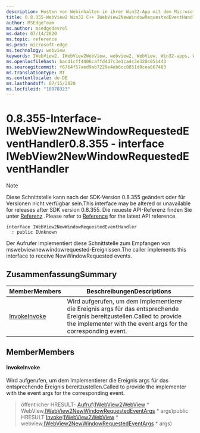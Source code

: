 ```yaml
---
description: Hosten von Webinhalten in ihrer Win32-App mit dem Microsoft Edge WebView2-Steuerelement
title: 0.8.355-WebView2 Win32 C++ IWebView2NewWindowRequestedEventHandler
author: MSEdgeTeam
ms.author: msedgedevrel
ms.date: 07/14/2020
ms.topic: reference
ms.prod: microsoft-edge
ms.technology: webview
keywords: IWebView2, IWebView2WebView, webview2, WebView, Win32-apps, Win32, Edge
ms.openlocfilehash: bacd1cff4406caffd4d7c3e1ca4c3e320c051443
ms.sourcegitcommit: f6764f57aed9ab7229e4eb6cc8851d0cea667403
ms.translationtype: MT
ms.contentlocale: de-DE
ms.lasthandoff: 07/15/2020
ms.locfileid: "10878323"
---
```

# <span data-ttu-id="aa179-104">0.8.355-Interface-IWebView2NewWindowRequestedEventHandler</span><span class="sxs-lookup"><span data-stu-id="aa179-104">0.8.355 - interface IWebView2NewWindowRequestedEventHandler</span></span> 

> [!NOTE]
> <span data-ttu-id="aa179-105">Diese Schnittstelle kann nach der SDK-Version 0.8.355 geändert oder für Versionen nicht verfügbar sein.</span><span class="sxs-lookup"><span data-stu-id="aa179-105">This interface may be altered or unavailable for releases after SDK version 0.8.355.</span></span> <span data-ttu-id="aa179-106">Die neueste API-Referenz finden Sie unter [Referenz](../../../webview2-api-reference.md) .</span><span class="sxs-lookup"><span data-stu-id="aa179-106">Please refer to [Reference](../../../webview2-api-reference.md) for the latest API reference.</span></span>

```
interface IWebView2NewWindowRequestedEventHandler
  : public IUnknown
```

<span data-ttu-id="aa179-107">Der Aufrufer implementiert diese Schnittstelle zum Empfangen von mswebviewnewwindowrequested-Ereignissen.</span><span class="sxs-lookup"><span data-stu-id="aa179-107">The caller implements this interface to receive NewWindowRequested events.</span></span>

## <span data-ttu-id="aa179-108">Zusammenfassung</span><span class="sxs-lookup"><span data-stu-id="aa179-108">Summary</span></span>

 <span data-ttu-id="aa179-109">Member</span><span class="sxs-lookup"><span data-stu-id="aa179-109">Members</span></span>                        | <span data-ttu-id="aa179-110">Beschreibungen</span><span class="sxs-lookup"><span data-stu-id="aa179-110">Descriptions</span></span>
--------------------------------|---------------------------------------------
[<span data-ttu-id="aa179-111">Invoke</span><span class="sxs-lookup"><span data-stu-id="aa179-111">Invoke</span></span>](#invoke) | <span data-ttu-id="aa179-112">Wird aufgerufen, um dem Implementierer die Ereignis args für das entsprechende Ereignis bereitzustellen.</span><span class="sxs-lookup"><span data-stu-id="aa179-112">Called to provide the implementer with the event args for the corresponding event.</span></span>

## <span data-ttu-id="aa179-113">Member</span><span class="sxs-lookup"><span data-stu-id="aa179-113">Members</span></span>

#### <span data-ttu-id="aa179-114">Invoke</span><span class="sxs-lookup"><span data-stu-id="aa179-114">Invoke</span></span> 

<span data-ttu-id="aa179-115">Wird aufgerufen, um dem Implementierer die Ereignis args für das entsprechende Ereignis bereitzustellen.</span><span class="sxs-lookup"><span data-stu-id="aa179-115">Called to provide the implementer with the event args for the corresponding event.</span></span>

> <span data-ttu-id="aa179-116">öffentlicher HRESULT- [Aufruf](#invoke)([IWebView2WebView](IWebView2WebView.md) \* WebView,[IWebView2NewWindowRequestedEventArgs](IWebView2NewWindowRequestedEventArgs.md) \* args)</span><span class="sxs-lookup"><span data-stu-id="aa179-116">public HRESULT [Invoke](#invoke)([IWebView2WebView](IWebView2WebView.md) \* webview,[IWebView2NewWindowRequestedEventArgs](IWebView2NewWindowRequestedEventArgs.md) \* args)</span></span>

